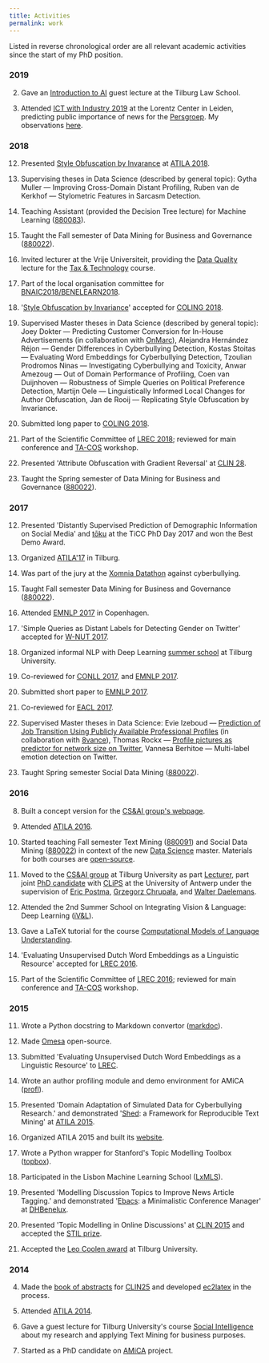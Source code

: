 ```yaml
---
title: Activities
permalink: work
---
```




Listed in reverse chronological order are all relevant academic activities
since the start of my PhD position.


### 2019

2. Gave an [Introduction to AI](https://onyx.uvt.nl/toku/static/ai/index.html) guest lecture at the Tilburg Law School.

1. Attended [ICT with Industry 2019](https://ict-research.nl/ict-with-industry/programme/) at the Lorentz Center in Leiden, predicting public importance of news for the [Persgroep](https://www.persgroep.nl/). My observations [here](https://twitter.com/_cmry/status/1089906255643271168).

### 2018

12. Presented [Style Obfuscation by Invarance](https://onyx.uvt.nl/toku/static/atila/index.html#/) at [ATILA 2018](https://atila.ugent.be/).

11. Supervising theses in Data Science (described by general topic): Gytha Muller — Improving Cross-Domain Distant Profiling, Ruben van de Kerkhof — Stylometric Features in Sarcasm Detection.

10. Teaching Assistant (provided the Decision Tree lecture) for Machine Learning ([880083](https://catalogus.tilburguniversity.edu/osiris_student_tiuprd/OnderwijsCatalogusSelect.do?selectie=cursus&taal=en&collegejaar=2018&cursus=880083-M-6)).

9. Taught the Fall semester of Data Mining for Business and Governance ([880022](https://catalogus.tilburguniversity.edu/osiris_student_tiuprd/OnderwijsCatalogusSelect.do?selectie=cursus&taal=en&collegejaar=2018&cursus=880022-M-6)).

8. Invited lecturer at the Vrije Universiteit, providing the [Data Quality](https://onyx.uvt.nl/toku/static/tt/index.html) lecture for the [Tax & Technology](http://taxandtechnology.com/) course.

7. Part of the local organisation committee for [BNAIC2018/BENELEARN2018](https://bnaic2018.nl/).

6. '[Style Obfuscation by Invariance](http://aclweb.org/anthology/C18-1084)' accepted for [COLING 2018](http://coling2018.org/).

5. Supervised Master theses in Data Science (described by general topic): Joey Dokter — Predicting Customer Conversion for In-House Advertisements (in collaboration with [OnMarc](https://www.onmarc.nl/)), Alejandra Hernández Réjon — Gender Differences in Cyberbullying Detection, Kostas Stoitas — Evaluating Word Embeddings for Cyberbullying Detection, Tzoulian Prodromos Ninas — Investigating Cyberbullying and Toxicity, Anwar Amezoug — Out of Domain Performance of Profiling, Coen van Duijnhoven — Robustness of Simple Queries on Political Preference Detection, Martijn Oele — Linguistically Informed Local Changes for Author Obfuscation, Jan de Rooij — Replicating Style Obfuscation by Invariance.

4. Submitted long paper to [COLING 2018](http://coling2018.org/).

3. Part of the Scientific Committee of [LREC 2018](http://lrec2018.lrec-conf.org/en/); reviewed for main conference and [TA-COS](http://ta-cos.org/) workshop.

2. Presented 'Attribute Obfuscation with Gradient Reversal' at [CLIN 28](http://clin28.cls.ru.nl/).

1. Taught the Spring semester of Data Mining for Business and Governance ([880022](https://catalogus.tilburguniversity.edu/osiris_student_tiuprd/OnderwijsCatalogusSelect.do?selectie=cursus&taal=en&collegejaar=2018&cursus=880022-M-6)).

### 2017

12. Presented 'Distantly Supervised Prediction of Demographic Information on Social Media' and [tōku](https://onyx.uvt.nl/toku) at the TiCC PhD Day 2017 and won the Best Demo Award.

11. Organized [ATILA'17](https://onyx.uvt.nl/atila) in Tilburg.

10. Was part of the jury at the [Xomnia Datathon](https://xomnia.com/news/xomnia-arag-stop-pesten-nu-fight-cyberbullying-artificial-intelligence/) against cyberbullying.

9. Taught Fall semester Data Mining for Business and Governance ([880022](https://catalogus.tilburguniversity.edu/osiris_student_tiuprd/OnderwijsCatalogusSelect.do?selectie=cursus&taal=en&collegejaar=2017&cursus=880022-M-6)).

8. Attended [EMNLP 2017](https://www.emnlp2017.net) in Copenhagen.

7. 'Simple Queries as Distant Labels for Detecting Gender on Twitter' accepted for [W-NUT 2017](http://noisy-text.github.io/2017/).

6. Organized informal NLP with Deep Learning [summer school](https://twitter.com/_cmry/status/878241733452079104) at Tilburg University.

5. Co-reviewed for [CONLL 2017](http://www.conll.org/), and [EMNLP 2017](http://emnlp2017.net/).

4. Submitted short paper to [EMNLP 2017](http://emnlp2017.net/).

3. Co-reviewed for [EACL 2017](http://eacl2017.org/).

2. Supervised Master theses in Data Science: Evie Izeboud — [Prediction of Job Transition Using Publicly Available Professional Profiles](https://www.worldcat.org/title/prediction-of-job-transition-using-publicly-available-professional-profiles/oclc/1023722676&referer=brief_results) (in collaboration with [8vance](https://8vance.com/)), Thomas Rockx — [Profile pictures as predictor for network size on Twitter](https://www.worldcat.org/title/profile-pictures-as-predictor-for-network-size-on-twitter/oclc/1023722678&referer=brief_results), Vannesa Berhitoe — Multi-label emotion detection on Twitter.

1. Taught Spring semester Social Data
Mining ([880022](https://catalogus.tilburguniversity.edu/osiris_student_tiuprd/OnderwijsCatalogusSelect.do?selectie=cursus&taal=en&collegejaar=2017&cursus=880022-M-6)).

### 2016

8. Built a concept version for the [CS&AI group's webpage](https://tcsai.github.io).

7. Attended [ATILA 2016](http://applejack.science.ru.nl/atila2016/).

6. Started teaching Fall semester Text
Mining ([880091](https://catalogus.tilburguniversity.edu/osiris_student_tiuprd/OnderwijsCatalogusSelect.do?selectie=cursus&taal=en&collegejaar=2016&cursus=880022-M-6)) and Social Data
Mining ([880022](https://catalogus.tilburguniversity.edu/osiris_student_tiuprd/OnderwijsCatalogusSelect.do?selectie=cursus&taal=en&collegejaar=2016&cursus=880091-M-3)) in
context of the new [Data
Science](https://www.tilburguniversity.edu/education/masters-programmes/data-science-business-and-governance/)
master. Materials for both courses are [open-source](https://github.com/tcsai/).

5. Moved to the [CS&AI group](https://tcsai.github.io) at Tilburg University as
part [Lecturer](https://www.tilburguniversity.edu/webwijs/show/c.d.emmery.htm),
part joint [PhD candidate](http://www.clips.uantwerpen.be/people/chris-emmery)
with [CLiPS](http://www.clips.uantwerpen.be/) at the University of Antwerp under the
supervision of [Eric Postma](http://www.ericpostma.nl), [Grzegorz
Chrupała](http://grzegorz.chrupala.me), and [Walter
Daelemans](http://www.clips.uantwerpen.be/~walter/).

4. Attended the 2nd Summer School on Integrating Vision & Language: Deep Learning ([iV&L](http://ivl-net.eu/event/2nd-summer-school-on-integrating-vision-language-deep-learning/)).

3. Gave a LaTeX tutorial for the course [Computational Models of Language Understanding](https://www.uantwerpen.be/popup/opleidingsonderdeel.aspx?catalognr=2011FLWTAA&taal=en&aj=2016).

2. 'Evaluating Unsupervised Dutch Word Embeddings as a Linguistic Resource' accepted for [LREC 2016](http://lrec2016.lrec-conf.org/en/).

1. Part of the Scientific Committee of [LREC 2016](http://lrec2016.lrec-conf.org/en/); reviewed for main conference and [TA-COS](http://ta-cos.org/) workshop.

### 2015

11. Wrote a Python docstring to Markdown convertor ([markdoc](http://www.amicaproject.be/markdoc)).

10. Made [Omesa](https://www.github.com/cmry/omesa) open-source.

9. Submitted 'Evaluating Unsupervised Dutch Word Embeddings as a Linguistic Resource' to [LREC](http://lrec2016.lrec-conf.org/en/).

8. Wrote an author profiling module and demo environment for AMiCA ([profl](http://www.amicaproject.be/profl)).

7. Presented 'Domain Adaptation of Simulated Data for Cyberbullying Research.' and demonstrated '[Shed](https://www.github.com/cmry/shed): a Framework for Reproducible Text Mining' at [ATILA 2015](http://www.clips.uantwerpen.be/atila15).

6. Organized ATILA 2015 and built its [website](http://www.clips.uantwerpen.be/atila15).

5. Wrote a Python wrapper for Stanford's Topic Modelling Toolbox ([topbox](https://www.github.com/cmry/shed)).

4. Participated in the Lisbon Machine Learning School ([LxMLS](http://lxmls.it.pt/2015/)).

3. Presented 'Modelling Discussion Topics to Improve News Article Tagging.' and demonstrated '[Ebacs](https://www.github.com/cmry/ebacs): a Minimalistic Conference Manager' at [DHBenelux](http://dhbenelux.org/).

2. Presented 'Topic Modelling in Online Discussions' at [CLIN 2015](http://www.clips.uantwerpen.be/clin25/home) and accepted the [STIL prize](http://www.let.rug.nl/vannoord/Clin/stilprijs.html).

1. Accepted the [Leo Coolen award](http://www.clips.ua.ac.be/news/chris-emmery-wins-leo-coolen-award-for-his-master-dissertation) at Tilburg University.

### 2014

4. Made the [book of abstracts](http://www.clips.uantwerpen.be/~ben/sites/default/files/book_of_abstracts_final.pdf) for [CLIN25](http://www.clips.uantwerpen.be/clin25/home) and
  developed [ec2latex](https://www.github.com/cmry/ec2latex) in the process.

3. Attended [ATILA 2014](http://www.lt3.ugent.be/atila/).

2. Gave a guest lecture for Tilburg University's course [Social Intelligence](https://mystudy.uvt.nl/it10.vakzicht?taal=N&pfac=FGW&vakcode=880021)
  about my research and applying Text Mining for business purposes.

1. Started as a PhD candidate on [AMiCA](http://www.amicaproject.be/) project.
